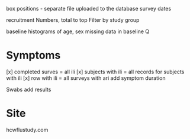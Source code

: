 box positions - separate file uploaded to the database
survey dates

recruitment
Numbers, total to top
Filter by study group

baseline
histograms of age, sex
missing data in baseline Q

# Symptoms

[x] completed surves = all ili
[x] subjects with ili = all records for subjects with ili
[x] row with ili = all surveys with ari
add symptom duration

Swabs
add results

# Site

hcwflustudy.com

